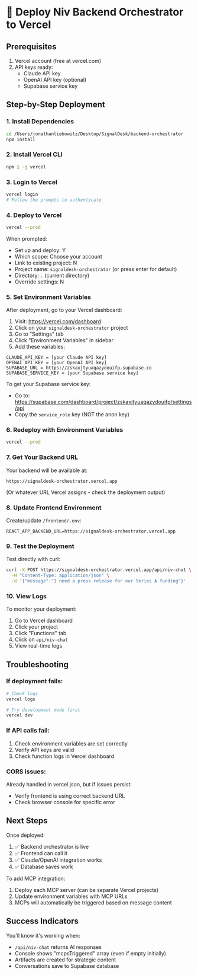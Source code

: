 # 🚀 Deploy Niv Backend Orchestrator to Vercel

## Prerequisites
1. Vercel account (free at vercel.com)
2. API keys ready:
   - Claude API key
   - OpenAI API key (optional)
   - Supabase service key

## Step-by-Step Deployment

### 1. Install Dependencies
```bash
cd /Users/jonathanliebowitz/Desktop/SignalDesk/backend-orchestrator
npm install
```

### 2. Install Vercel CLI
```bash
npm i -g vercel
```

### 3. Login to Vercel
```bash
vercel login
# Follow the prompts to authenticate
```

### 4. Deploy to Vercel
```bash
vercel --prod
```

When prompted:
- Set up and deploy: Y
- Which scope: Choose your account
- Link to existing project: N
- Project name: `signaldesk-orchestrator` (or press enter for default)
- Directory: `.` (current directory)
- Override settings: N

### 5. Set Environment Variables

After deployment, go to your Vercel dashboard:

1. Visit: https://vercel.com/dashboard
2. Click on your `signaldesk-orchestrator` project
3. Go to "Settings" tab
4. Click "Environment Variables" in sidebar
5. Add these variables:

```
CLAUDE_API_KEY = [your Claude API key]
OPENAI_API_KEY = [your OpenAI API key]
SUPABASE_URL = https://zskaxjtyuaqazydouifp.supabase.co
SUPABASE_SERVICE_KEY = [your Supabase service key]
```

To get your Supabase service key:
- Go to: https://supabase.com/dashboard/project/zskaxjtyuaqazydouifp/settings/api
- Copy the `service_role` key (NOT the anon key)

### 6. Redeploy with Environment Variables
```bash
vercel --prod
```

### 7. Get Your Backend URL

Your backend will be available at:
```
https://signaldesk-orchestrator.vercel.app
```

(Or whatever URL Vercel assigns - check the deployment output)

### 8. Update Frontend Environment

Create/update `/frontend/.env`:
```
REACT_APP_BACKEND_URL=https://signaldesk-orchestrator.vercel.app
```

### 9. Test the Deployment

Test directly with curl:
```bash
curl -X POST https://signaldesk-orchestrator.vercel.app/api/niv-chat \
  -H "Content-Type: application/json" \
  -d '{"message":"I need a press release for our Series A funding"}'
```

### 10. View Logs

To monitor your deployment:
1. Go to Vercel dashboard
2. Click your project
3. Click "Functions" tab
4. Click on `api/niv-chat`
5. View real-time logs

## Troubleshooting

### If deployment fails:
```bash
# Check logs
vercel logs

# Try development mode first
vercel dev
```

### If API calls fail:
1. Check environment variables are set correctly
2. Verify API keys are valid
3. Check function logs in Vercel dashboard

### CORS issues:
Already handled in vercel.json, but if issues persist:
- Verify frontend is using correct backend URL
- Check browser console for specific error

## Next Steps

Once deployed:
1. ✅ Backend orchestrator is live
2. ✅ Frontend can call it
3. ✅ Claude/OpenAI integration works
4. ✅ Database saves work

To add MCP integration:
1. Deploy each MCP server (can be separate Vercel projects)
2. Update environment variables with MCP URLs
3. MCPs will automatically be triggered based on message content

## Success Indicators

You'll know it's working when:
- `/api/niv-chat` returns AI responses
- Console shows "mcpsTriggered" array (even if empty initially)
- Artifacts are created for strategic content
- Conversations save to Supabase database